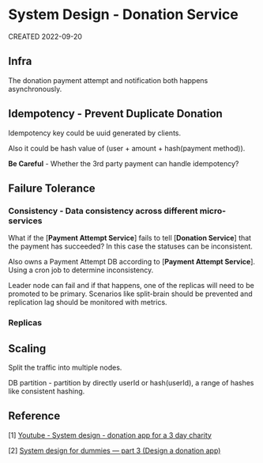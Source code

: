 # System Design - Donation Service

CREATED 2022-09-20

## Infra

The donation payment attempt and notification both happens asynchronously.

## Idempotency - Prevent Duplicate Donation

Idempotency key could be uuid generated by clients.

Also it could be hash value of (user + amount + hash(payment method)).

**Be Careful** - Whether the 3rd party payment can handle idempotency?

## Failure Tolerance

### Consistency - Data consistency across different micro-services

What if the [**Payment Attempt Service**] fails to tell [**Donation Service**] that the payment has succeeded? In this case the statuses can be inconsistent.

Also owns a Payment Attempt DB according to [**Payment Attempt Service**]. Using a cron job to determine inconsistency.

Leader node can fail and if that happens, one of the replicas will need to be promoted to be primary. Scenarios like split-brain should be prevented and replication lag should be monitored with metrics.

### Replicas

## Scaling

Split the traffic into multiple nodes.

DB partition - partition by directly userId or hash(userId), a range of hashes like consistent hashing.

## Reference

[1] [Youtube - System design - donation app for a 3 day charity](https://www.youtube.com/watch?v=mNiHK_WK5KM)

[2] [System design for dummies — part 3 (Design a donation app)](https://chivagarg.medium.com/system-design-for-dummies-part-3-design-a-donation-app-c9f2720222ce)
